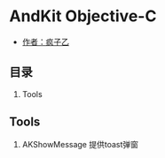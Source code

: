 # AndKit Objective-C
- [作者：疯子乙](https://www.fengziyi.com)

## 目录
1. Tools

## Tools
1. AKShowMessage 提供toast弹窗
